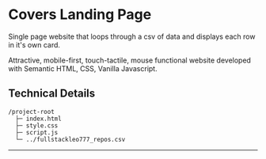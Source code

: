 # Covers Landing Page

Single page website that loops through a csv of data and displays each row in it's own card.

Attractive, mobile-first, touch-tactile, mouse functional website developed with Semantic HTML, CSS, Vanilla Javascript.

## Technical Details

```
/project-root
  ├─ index.html
  ├─ style.css
  ├─ script.js
  └─ ../fullstackleo777_repos.csv
```

___